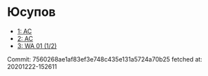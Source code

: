 # Юсупов
- [1: AC](1.md)
- [2: AC](2.md)
- [3: WA 01 (1/2)](3.md)

Commit: 7560268ae1af83ef3e748c435e131a5724a70b25
 fetched at: 20201222-152611
